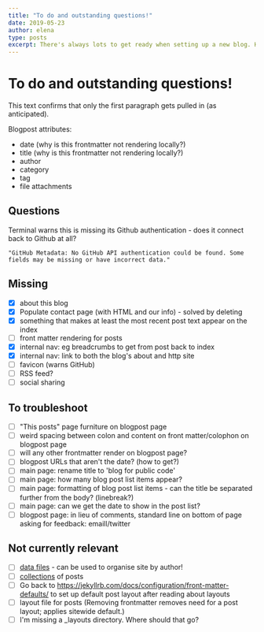 ```yaml
---
title: "To do and outstanding questions!"
date: 2019-05-23 
author: elena
type: posts
excerpt: There's always lots to get ready when setting up a new blog. Here we discuss what we've done, what we still need to do, and (most importantly!) what we're learning along the way.
---
```


# To do and outstanding questions!

This text confirms that only the first paragraph gets pulled in (as anticipated).

Blogpost attributes:

- date (why is this frontmatter not rendering locally?)
- title (why is this frontmatter not rendering locally?)
- author
- category
- tag
- file attachments

## Questions

Terminal warns this is missing its Github authentication - does it connect back to Github at all?

```
"GitHub Metadata: No GitHub API authentication could be found. Some fields may be missing or have incorrect data."
```

## Missing

- [X] about this blog
- [X] Populate contact page (with HTML and our info) - solved by deleting
- [X] something that makes at least the most recent post text appear on the index
- [ ] front matter rendering for posts
- [X] internal nav: eg breadcrumbs to get from post back to index
- [X] internal nav: link to both the blog's about and http site
- [ ] favicon (warns GitHub)
- [ ] RSS feed?
- [ ] social sharing

## To troubleshoot

- [ ] "This posts" page furniture on blogpost page
- [ ] weird spacing between colon and content on front matter/colophon on blogpost page
- [ ] will any other frontmatter render on blogpost page?
- [ ] blogpost URLs that aren't the date? (how to get?)
- [ ] main page: rename title to 'blog for public code'
- [ ] main page: how many blog post list items appear?
- [ ] main page: formatting of blog post list items - can the title be separated further from the body? (linebreak?)
- [ ] main page: can we get the date to show in the post list?
- [ ] blogpost page: in lieu of comments, standard line on bottom of page asking for feedback: emaill/twitter

## Not currently relevant

- [ ] [data files](https://jekyllrb.com/docs/datafiles/) - can be used to organise site by author!
- [ ] [collections](https://jekyllrb.com/docs/collections/) of posts
- [ ] Go back to https://jekyllrb.com/docs/configuration/front-matter-defaults/ to set up default post layout after reading about layouts
- [ ] layout file for posts (Removing frontmatter removes need for a post layout; applies sitewide default.)
- [ ] I'm missing a _layouts directory. Where should that go?
